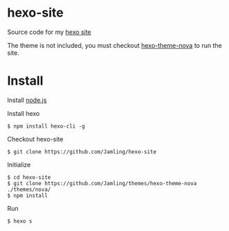 # hexo-site
Source code for my [hexo site](http://www.ieclipse.cn) 

The theme is not included, you must checkout [hexo-theme-nova](https://github.com/Jamling/hexo-theme-nova) to run the site.

# Install
Install [node.js](http://nodejs.org/)

Install hexo
```
$ npm install hexo-cli -g
```

Checkout hexo-site
```
$ git clone https://github.com/Jamling/hexo-site
```

Initialize
```
$ cd hexo-site
$ git clone https://github.com/Jamling/themes/hexo-theme-nova ./themes/nova/
$ npm install
```

Run
```
$ hexo s
```



